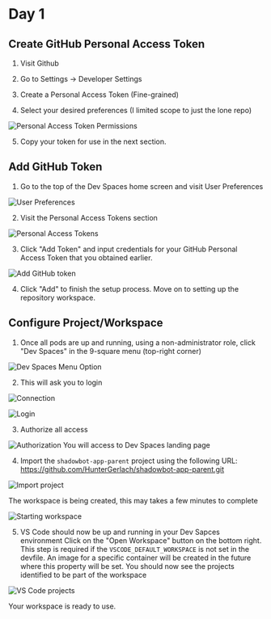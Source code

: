 # Day 1

## Create GitHub Personal Access Token

1. Visit Github

2. Go to Settings -> Developer Settings

3. Create a Personal Access Token (Fine-grained)

4. Select your desired preferences (I limited scope to just the lone repo)

![Personal Access Token Permissions](../images/token-permissions.png)

5. Copy your token for use in the next section.

## Add GitHub Token

1. Go to the top of the Dev Spaces home screen and visit User Preferences

![User Preferences](../images/user-prefs.png)

2. Visit the Personal Access Tokens section

![Personal Access Tokens](../images/personal-access-tokens.png)

3. Click "Add Token" and input credentials for your GitHub Personal Access Token that you obtained earlier.

![Add GitHub token](../images/add-github-token.png)

4. Click "Add" to finish the setup process. Move on to setting up the repository workspace.

## Configure Project/Workspace

1. Once all pods are up and running, using a non-administrator role, click "Dev Spaces" in the 9-square menu (top-right corner)

![Dev Spaces Menu Option](../images/dev-spaces-menu-option.png)

2. This will ask you to login

![Connection](../images/connect.png)

![Login](../images/login.png)

3. Authorize all access

![Authorization](../images/authorization.png)
You will access to Dev Spaces landing page

4. Import the `shadowbot-app-parent` project using the following URL: https://github.com/HunterGerlach/shadowbot-app-parent.git

![Import project](../images/import-project.png)

The workspace is being created, this may takes a few minutes to complete

![Starting workspace](../images/starting-workspace.png)

5. VS Code should now be up and running in your Dev Sapces environment
Click on the "Open Workspace" button on the bottom right. This step is required if the `VSCODE_DEFAULT_WORKSPACE` is not set in the devfile.
An image for a specific container will be created in the future where this property will be set.
You should now see the projects identified to be part of the workspace

![VS Code projects](../images/vscode.png)

Your workspace is ready to use.
